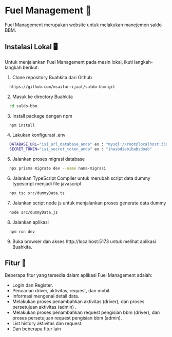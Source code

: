 
# Fuel Management 🚚
Fuel Management merupakan website untuk melakukan manejemen saldo BBM.

## Instalasi Lokal 🖥️
Untuk menjalankan Fuel Management pada mesin lokal, ikuti langkah-langkah berikut: 

1. Clone repository Buahkita dari Github

~~~bash  
  https://github.com/msaifurrijaal/saldo-bbm.git
~~~

2. Masuk ke directory Buahkita

~~~bash  
  cd saldo-bbm
~~~

3. Install package dengan npm

~~~bash  
  npm install
~~~

4. Lakukan konfigurasi .env

~~~bash  
  DATABASE_URL="isi_url_database_anda" ex : "mysql://root@localhost:3306/db_saldo_bbm"
  SECRET_TOKEN="isi_secret_token_anda" ex : "ihasbdiabibabsdoab"
~~~

5. Jalankan proses migrasi database

~~~bash  
  npx prisma migrate dev --name nama-migrasi
~~~

6. Jalankan TypeScript Compiler untuk merubah script data dummy typescript menjadi file javascript

~~~bash  
  npx tsc src/dummyData.ts
~~~

7. Jalankan script node js untuk menjalankan proses generate data dummy

~~~bash  
  node src/dummyData.js
~~~

8. Jalankan aplikasi

~~~bash  
  npm run dev
~~~

9. Buka browser dan akses http://localhost:5173 untuk melihat aplikasi Buahkita.

## Fitur 📝
Beberapa fitur yang tersedia dalam aplikasi Fuel Management adalah:

- Login dan Register.
- Pencarian driver, aktivitas, request, dan mobil.
- Informasi mengenai detail data.
- Melakukan proses penambahkan aktivitas (driver), dan proses persetujuan aktivitas (admin) .
- Melakukan proses penambahkan request pengisian bbm (driver), dan proses persetujuan request pengisian bbm (admin).
- List history aktivitas dan request.
- Dan beberapa fitur lain

